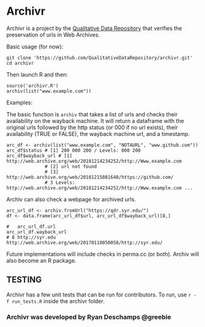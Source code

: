 # Archivr

Archivr is a project by the [Qualitative Data Repository](https://qdr.syr.edu/)
that verifies the preservation of urls in Web Archives.

Basic usage (for now):

```
git clone 'https://github.com/QualitativeDataRepository/archivr.git'
cd archivr
```
Then launch R and then:

```
source('archivr.R')
archiv(list("www.example.com"))
```

Examples:

The basic function is `archiv` that takes a list of urls and checks their
availability on the wayback machine. It will return a dataframe with the
original urls followed by the http status (or 000 if no url exists), their
availability (TRUE or FALSE), the wayback machine url, and a timestamp.

```
arc_df <- archiv(list("www.example.com", "NOTAURL", "www.github.com"))
arc_df$status # [1] 200 000 200 / Levels: 000 200
arc_df$wayback_url # [1] http://web.archive.org/web/20181214234252/http://Www.example.com
              # [2] url not found                                                   
              # [3] http://web.archive.org/web/20181215081640/https://github.com/   
              # 3 Levels: http://web.archive.org/web/20181214234252/http://Www.example.com ...
```

Archiv can also check a webpage for archived urls.

```
arc_url_df <- archiv.fromUrl("https://qdr.syr.edu/")
df <- data.frame(arc_url_df$url, arc_url_df$wayback_url)[8,]

#   arc_url_df.url                                    arc_url_df.wayback_url
# 8 http://syr.edu http://web.archive.org/web/20170110050058/http://syr.edu/
```

Future implementations will include checks in perma.cc (or both). Archiv will
also become an R package.

## TESTING

Archivr has a few unit tests that can be run for contributors. To run, use
`r -f run_tests.R` inside the archivr folder.

### Archivr was developed by Ryan Deschamps @greebie

